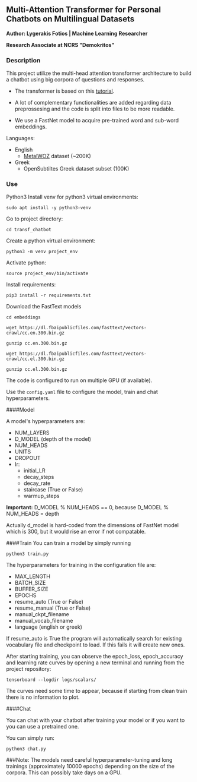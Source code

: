 ## Multi-Attention Transformer for Personal Chatbots on Multilingual Datasets
**Author: Lygerakis Fotios | Machine Learning Researcher**

**Research Associate at NCRS "Demokritos"**
 

### Description
This project utilize the multi-head attention transformer architecture to build a chatbot using big corpora of questions and responses.
 
* The transformer is based on this [tutorial](https://colab.research.google.com/github/tensorflow/examples/blob/master/community/en/transformer_chatbot.ipynb#scrollTo=WW3SeLDhAMJd).

* A lot of complementary functionalities are added regarding data preprossesing and the code is split into files to be more readable.

* We use a FastNet model to acquire pre-trained word and sub-word embeddings.

Languages:
* English
    * [MetalWOZ](https://www.microsoft.com/en-us/research/project/metalwoz/ ) dataset (~200K)
* Greek 
    * OpenSubtiltes Greek dataset subset (100K)
    
### Use
Python3
Install venv for python3 virtual environments: 

    sudo apt install -y python3-venv

Go to project directory: 

    cd transf_chatbot

Create a python virtual environment: 

    python3 -m venv project_env

Activate python: 

    source project_env/bin/activate

Install requirements: 

    pip3 install -r requirements.txt

Download the FastText models 

    cd embeddings
    
    wget https://dl.fbaipublicfiles.com/fasttext/vectors-crawl/cc.en.300.bin.gz
    
    gunzip cc.en.300.bin.gz
    
    wget https://dl.fbaipublicfiles.com/fasttext/vectors-crawl/cc.el.300.bin.gz
    
    gunzip cc.el.300.bin.gz

The code is configured to run on multiple GPU (if available).

Use the `config.yaml` file to configure the model, train and chat hyperparameters.

####Model

A model's hyperparameters are:

* NUM_LAYERS
* D_MODEL (depth of the model)
* NUM_HEADS
* UNITS
* DROPOUT
* lr:
    * initial_LR
    * decay_steps
    * decay_rate
    * staircase (True or False)
    * warmup_steps
    
**Important:** D_MODEL % NUM_HEADS == 0, because D_MODEL % NUM_HEADS = depth

Actually d_model is hard-coded from the dimensions of FastNet model which  is 300, but it would rise an error if not compatable.
    
####Train
You can train a model by simply running 

    python3 train.py

The hyperparameters for training in the configuration file are:

* MAX_LENGTH
* BATCH_SIZE
* BUFFER_SIZE
* EPOCHS
* resume_auto (True or False)
* resume_manual (True or False)
* manual_ckpt_filename
* manual_vocab_filename
* language (english or greek)

If resume_auto is True the program will automatically search for existing vocabulary file and checkpoint to load. If this fails it will create new ones.

After starting training, you can observe the epoch_loss, epoch_accuracy and learning rate curves by opening a new terminal and running from the project repository: 
    
    tensorboard --logdir logs/scalars/

The curves need some time to appear, because if starting from clean train there is no information to plot.

####Chat

You can chat with your chatbot after training your model or if you want to you can use a pretrained one.

You can simply run: 

    python3 chat.py


###Note:
The models need careful hyperparameter-tuning and long trainings (approximately 10000 epochs) depending on the size of the corpora. This can possibly take days on a GPU.